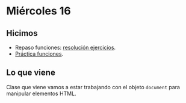 # Miércoles 16

## Hicimos

- Repaso funciones: [resolución ejercicios](https://youtu.be/M53-noMfC_s).
- [Práctica funciones](/ejercicios/js/funciones.md).

## Lo que viene

Clase que viene vamos a estar trabajando con el objeto `document` para manipular elementos HTML.
